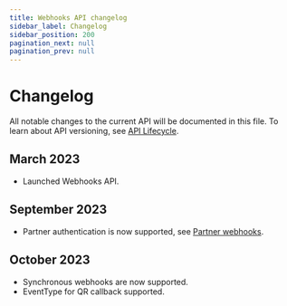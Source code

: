 ```yaml
---
title: Webhooks API changelog
sidebar_label: Changelog
sidebar_position: 200
pagination_next: null
pagination_prev: null
---
```


# Changelog

All notable changes to the current API will be documented in this file.
To learn about API versioning, see
[API Lifecycle](https://developer.vippsmobilepay.com/docs/common-topics/api-lifecycle/).

## March 2023

* Launched Webhooks API.

## September 2023

* Partner authentication is now supported, see [Partner webhooks](https://developer.vippsmobilepay.com/docs/APIs/webhooks-api/api-guide#partner-webhooks).

## October 2023

* Synchronous webhooks are now supported.
* EventType for QR callback supported.

